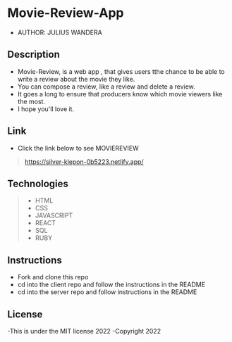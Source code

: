 # Movie-Review-App

- AUTHOR: JULIUS WANDERA

## Description
- Movie-Review, is  a web app  , that gives users tthe chance to be able to write a review about the movie they like.
- You can compose a review, like a review and delete a review.
- It goes a long to ensure that producers know which movie viewers like the most. 
- I hope you'll love it.

## Link
- Click the link below to see MOVIEREVIEW
>https://silver-klepon-0b5223.netlify.app/


## Technologies

> - HTML
> - CSS
> - JAVASCRIPT
> - REACT
> - SQL
> - RUBY


## Instructions
- Fork and clone this repo 
- cd into the client repo and follow the instructions in the README  
- cd into the server repo and follow instructions in the README 



## License
-This is under the MIT license 2022
-Copyright 2022
